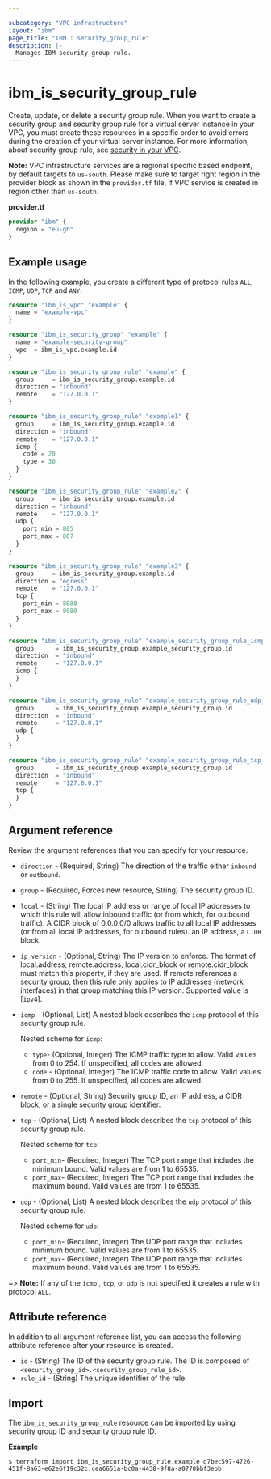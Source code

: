 ```yaml
---

subcategory: "VPC infrastructure"
layout: "ibm"
page_title: "IBM : security_group_rule"
description: |-
  Manages IBM security group rule.
---
```


# ibm_is_security_group_rule
Create, update, or delete a security group rule. When you want to create a security group and security group rule for a virtual server instance in your VPC, you must create these resources in a specific order to avoid errors during the creation of your virtual server instance. For more information, about security group rule, see [security in your VPC](https://cloud.ibm.com/docs/vpc?topic=vpc-security-in-your-vpc).

**Note:** 
VPC infrastructure services are a regional specific based endpoint, by default targets to `us-south`. Please make sure to target right region in the provider block as shown in the `provider.tf` file, if VPC service is created in region other than `us-south`.

**provider.tf**

```terraform
provider "ibm" {
  region = "eu-gb"
}
```

## Example usage
In the following example, you create a different type of protocol rules `ALL`, `ICMP`, `UDP`, `TCP` and `ANY`.

```terraform
resource "ibm_is_vpc" "example" {
  name = "example-vpc"
}

resource "ibm_is_security_group" "example" {
  name = "example-security-group"
  vpc  = ibm_is_vpc.example.id
}

resource "ibm_is_security_group_rule" "example" {
  group     = ibm_is_security_group.example.id
  direction = "inbound"
  remote    = "127.0.0.1"
}

resource "ibm_is_security_group_rule" "example1" {
  group     = ibm_is_security_group.example.id
  direction = "inbound"
  remote    = "127.0.0.1"
  icmp {
    code = 20
    type = 30
  }
}

resource "ibm_is_security_group_rule" "example2" {
  group     = ibm_is_security_group.example.id
  direction = "inbound"
  remote    = "127.0.0.1"
  udp {
    port_min = 805
    port_max = 807
  }
}

resource "ibm_is_security_group_rule" "example3" {
  group     = ibm_is_security_group.example.id
  direction = "egress"
  remote    = "127.0.0.1"
  tcp {
    port_min = 8080
    port_max = 8080
  }
}

resource "ibm_is_security_group_rule" "example_security_group_rule_icmp_any" {
  group      = ibm_is_security_group.example_security_group.id
  direction  = "inbound"
  remote     = "127.0.0.1"
  icmp {
  }
}

resource "ibm_is_security_group_rule" "example_security_group_rule_udp_any" {
  group      = ibm_is_security_group.example_security_group.id
  direction  = "inbound"
  remote     = "127.0.0.1"
  udp {
  }
}

resource "ibm_is_security_group_rule" "example_security_group_rule_tcp_any" {
  group      = ibm_is_security_group.example_security_group.id
  direction  = "inbound"
  remote     = "127.0.0.1"
  tcp {
  }
}

```

## Argument reference
Review the argument references that you can specify for your resource. 

- `direction` - (Required, String) The direction of the traffic either `inbound` or `outbound`.
- `group` - (Required, Forces new resource, String) The security group ID.
- `local` - (String) 	The local IP address or range of local IP addresses to which this rule will allow inbound traffic (or from which, for outbound traffic). A CIDR block of 0.0.0.0/0 allows traffic to all local IP addresses (or from all local IP addresses, for outbound rules). an IP address, a `CIDR` block.
- `ip_version` - (Optional, String) The IP version to enforce. The format of local.address, remote.address, local.cidr_block or remote.cidr_block must match this property, if they are used. If remote references a security group, then this rule only applies to IP addresses (network interfaces) in that group matching this IP version. Supported value is [`ipv4`].
- `icmp` - (Optional, List) A nested block describes the `icmp` protocol of this security group rule.

  Nested scheme for `icmp`:
  - `type`- (Optional, Integer) The ICMP traffic type to allow. Valid values from 0 to 254. If unspecified, all codes are allowed.
  - `code` - (Optional, Integer) The ICMP traffic code to allow. Valid values from 0 to 255. If unspecified, all codes are allowed.
- `remote` - (Optional, String) Security group ID, an IP address, a CIDR block, or a single security group identifier.
- `tcp` - (Optional, List) A nested block describes the `tcp` protocol of this security group rule.

  Nested scheme for `tcp`:
  - `port_min`- (Required, Integer) The TCP port range that includes the minimum bound. Valid values are from 1 to 65535.
  - `port_max`- (Required, Integer) The TCP port range that includes the maximum bound. Valid values are from 1 to 65535.
- `udp` - (Optional, List) A nested block describes the `udp` protocol of this security group rule.

  Nested scheme for `udp`:
  - `port_min`- (Required, Integer) The UDP port range that includes minimum bound. Valid values are from 1 to 65535.
  - `port_max`- (Required, Integer) The UDP port range that includes maximum bound. Valid values are from 1 to 65535.

~> **Note:** If any of the `icmp` , `tcp`, or `udp` is not specified it creates a rule with protocol `ALL`.

## Attribute reference
In addition to all argument reference list, you can access the following attribute reference after your resource is created.

- `id` - (String) The ID of the security group rule. The ID is composed of `<security_group_id>.<security_group_rule_id>`.
- `rule_id` - (String) The unique identifier of the rule.


## Import
The `ibm_is_security_group_rule` resource can be imported by using security group ID and security group rule ID.

**Example**

```
$ terraform import ibm_is_security_group_rule.example d7bec597-4726-451f-8a63-e62e6f19c32c.cea6651a-bc0a-4438-9f8a-a0770bbf3ebb
```


